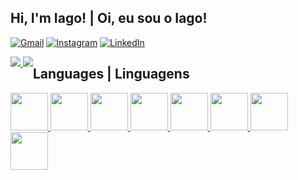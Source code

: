 ## Hi, I'm Iago! | Oi, eu sou o Iago!

[![Gmail](https://img.shields.io/badge/Gmail-D14836?style=for-the-badge&logo=gmail&color=gray&logoColor=white)](mailto:mirandolaiago@gmail.com)
[![Instagram](https://img.shields.io/badge/Instagram-E4405F?style=for-the-badge&logo=instagram&logoColor=white)](https://instagram.com/iagorlima)
[![LinkedIn](https://img.shields.io/badge/LinkedIn-0077B5?style=for-the-badge&logo=linkedin&logoColor=white)](https://www.linkedin.com/in/iago-ramos-1267961a6/)

<!-- [![Iago's GitHub stats](https://github-readme-stats.vercel.app/api?username=iagoramoss&show_icons=true&theme=tokyonight)](https://github.com/iagoramoss)
[![Top Langs](https://github-readme-stats.vercel.app/api/top-langs/?theme=tokyonight&layout=compact&username=iagoramoss)](https://github.com/iagoramoss) -->

<div style="float: left">
  <a href="">
    <img src="https://github-readme-stats.vercel.app/api?username=iagoramoss&show_icons=true&theme=tokyonight">
  </a>
  
  <a href="https://github.com/iagoramoss">
    <img src="https://github-readme-stats.vercel.app/api/top-langs/?theme=tokyonight&layout=compact&username=iagoramoss">
  </a>
</div>

## Languages | Linguagens

<a href="https://github.com/iagoramoss">
  <img width="60" src="https://cdn.jsdelivr.net/gh/devicons/devicon/icons/html5/html5-plain-wordmark.svg"> <img width="60" src="https://cdn.jsdelivr.net/gh/devicons/devicon/icons/css3/css3-plain-wordmark.svg"> <img width="60" src="https://cdn.jsdelivr.net/gh/devicons/devicon/icons/javascript/javascript-plain.svg"> <img width="60" src="https://cdn.jsdelivr.net/gh/devicons/devicon/icons/typescript/typescript-plain.svg"> <img width="60" src="https://cdn.jsdelivr.net/gh/devicons/devicon/icons/nodejs/nodejs-plain.svg"> <img width="60" src="https://cdn.jsdelivr.net/gh/devicons/devicon/icons/python/python-original.svg"> <img width="60" src="https://cdn.jsdelivr.net/gh/devicons/devicon/icons/ruby/ruby-plain-wordmark.svg"> <img width="60" src="https://cdn.jsdelivr.net/gh/devicons/devicon/icons/flutter/flutter-original.svg">
</a>
